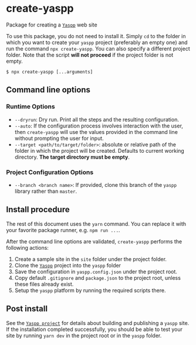# create-yaspp
Package for creating a [`Yaspp`](https://github.com/imdfl/yaspp) web site

To use this package, you do not need to install it. Simply `cd` to the folder in which you want to create your `yaspp` project
(preferably an empty one) and run the command `npx create-yaspp`. You can also specify a different project folder. Note that the script **will not proceed** if the project folder is not empty.

    $ npx create-yaspp [...arguments]

## Command line options

### Runtime Options
- `--dryrun`: Dry run. Print all the steps and the resulting configuration.
- `--auto`: If the configuration process involves interaction with the user, then `create-yaspp` will use the values provided in the command line without prompting the user for input.
- `--target <path/to/target/folder>`: absolute or relative path of the folder in which the project will be created. Defaults to current working directory. **The target directory must be empty**.

### Project Configuration Options

- `--branch <branch name>`: If provided, clone this branch of the `yaspp` library rather than `master`.


## Install procedure

The rest of this document uses the `yarn` command. You can replace it with your favorite package runner, e.g. `npm run ...`.

After the command line options are validated, `create-yaspp` performs the following actions:
1. Create a sample site in the `site` folder under the project folder.
2. Clone the [`Yaspp`](https://github.com/imdfl/yaspp) project into the `yaspp` folder
3. Save the configuration in `yaspp.config.json` under the project root.
4. Copy default `.gitignore` and `package.json` to the project root, unless these files already exist.
5. Setup the `yaspp` platform by running the required scripts there.

## Post install

See the [`Yaspp project`](https://github.com/imdfl/yaspp) for details about building and publishing a `yaspp` site. If the installation completed successfully, you should be able to test your site by running `yarn dev` in the project root or in the `yaspp` folder.